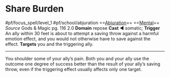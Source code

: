 # Share Burden
#pf/focus_spell/level_1 #pf/school/abjuration 
==[Abjuration](../../../Traits/Abjuration.md)== ==[Mental](../../../Traits/Mental.md)==
*Source* Gods & Magic pg. 116 2.0
**Domain** repose
**Cast** ◄ somatic; **Trigger** An ally within 30 feet is about to attempt a saving throw against a harmful emotion effect, and you would not otherwise have to save against the effect.
**Targets** you and the triggering ally.

---
You shoulder some of your ally’s pain. Both you and your ally use the outcome one degree of success better than the result of your ally’s saving throw, even if the triggering effect usually affects only one target.